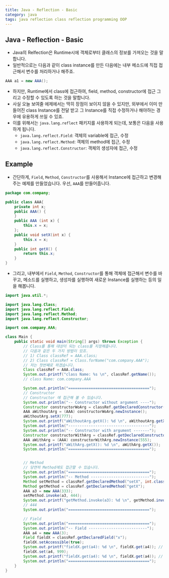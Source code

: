 ```yaml
---
title: Java - Reflection - Basic
category: java 
tags: java reflection class reflection programming OOP 
---
```


## Java - Reflection - Basic

- Java의 Relfection은 Runtime시에 객체로부터 클래스의 정보를 가져오는 것을 말합니다. 
- 일반적으로는 다음과 같이 class instance를 만든 다음에는 내부 메소드에 직접 접근해서 변수를 처리하거나 해주죠.

```java
AAA a1 = new AAA();
```

- 하지만, Runtime에서 class에 접근하여, field, method, constructor에 접근 그리고 수정할 수 있도록 하는 것을 말합니다. 
- 사실 오늘 보여줄 에제에서는 딱히 장점이 보이지 않을 수 있지만, 외부에서 이미 만들어진 class Instance를 전달 받고 그 Instance를 직접 수정하거나 해야하는 경우에 유용하게 쓰일 수 있죠.
- 이를 위해서는 `java.lang.reflect` 패키지를 사용하게 되는데, 보통은 다음을 사용하게 됩니다.
  - `java.lang.reflect.Field`: 객체의 variable에 접근, 수정
  - `java.lang.reflect.Method`: 객체의 method에 접근, 수정
  - `java.lang.reflect.Constructor`: 객체의 생성자에 접근, 수정

## Example 

- 간단하게, `Field`, `Method`, `Constructor`를 사용해서 Instance에 접근하고 변경해주는 예제를 만들었습니다. 우선, `AAA`를 만들어줍니다.

```java
package com.company;

public class AAA{
    private int x;
    public AAA() {
    }
    public AAA (int x) {
        this.x = x;
    };
    public void setX(int x) {
        this.x = x;
    }
    public int getX() {
        return this.x;
    }
}
```

- 그리고, 내부에서 `Field`, `Method`, `Constructor`를 통해 객체에 접근해서 변수를 바꾸고, 메소드를 실행하고, 생성자를 실행하여 새로운 Instance를 실행하는 등의 일을 해봅니다.

```java
import java.util.*;

import java.lang.Class;
import java.lang.reflect.Field;
import java.lang.reflect.Method;
import java.lang.reflect.Constructor;

import com.company.AAA;

class Main {
    public static void main(String[] args) throws Exception {
        // Class를 통해 대상이 되는 class를 지정해줍니다.
        // 다음과 같은 두 가지 방법이 있죠.
        // 1) Class classRef = AAA.class;
        // 2) Class classRef = Class.forName("com.company.AAA");
        // 저는 첫번째로 하겠습니다.
        Class classRef = AAA.class;
        System.out.printf("class Name: %s \n", classRef.getName());
        // class Name: com.company.AAA

        System.out.println("====================================");
        // Constructor
        // Constructor 에 접근해 볼 수 있습니다.
        System.out.println("-- Constructor without argument ----");
        Constructor constructorWoArg = classRef.getDeclaredConstructor();
        AAA aWithoutArg = (AAA) constructorWoArg.newInstance();
        aWithoutArg.setX(777);
        System.out.printf("aWithoutArg.getX(): %d \n", aWithoutArg.getX()); // 777
        System.out.println("------------------------------------");
        System.out.println("-- Constructor with argument -------");
        Constructor constructorWithArg = classRef.getDeclaredConstructor(int.class);
        AAA aWithArg = (AAA) constructorWithArg.newInstance(555);
        System.out.printf("aWithArg.getX(): %d \n", aWithArg.getX());
        System.out.println("====================================");


        // Method
        // 당연히 Method에도 접근할 수 있습니다.
        System.out.println("====================================");
        System.out.println("-- Method --------------------------");
        Method setMethod = classRef.getDeclaredMethod("setX", int.class);
        Method getMethod = classRef.getDeclaredMethod("getX");
        AAA a3 = new AAA(333);
        setMethod.invoke(a3, 444);
        System.out.printf("getMethod.invoke(a3): %d \n", getMethod.invoke(a3));
        // 444
        System.out.println("====================================");

        // Field
        System.out.println("====================================");
        System.out.println("-- Field --------------------------");
        AAA a4 = new AAA(3);
        Field fieldX = classRef.getDeclaredField("x");
        fieldX.setAccessible(true);
        System.out.printf("fieldX.get(a4): %d \n", fieldX.get(a4)); // 10
        fieldX.set(a4, 999);
        System.out.printf("fieldX.get(a4): %d \n", fieldX.get(a4)); // 20
        System.out.println("====================================");
    }
}
```
